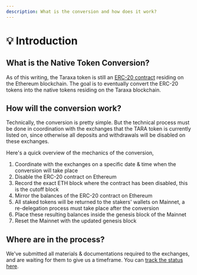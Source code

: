 ```yaml
---
description: What is the conversion and how does it work?
---
```


# 💡 Introduction

## What is the Native Token Conversion?&#x20;

As of this writing, the Taraxa token is still an [ERC-20 contract](https://etherscan.io/address/0xf001937650bb4f62b57521824b2c20f5b91bea05) residing on the Ethereum blockchain. The goal is to eventually convert the ERC-20 tokens into the native tokens residing on the Taraxa blockchain.



## How will the conversion work?&#x20;

Technically, the conversion is pretty simple. But the technical process must be done in coordination with the exchanges that the TARA token is currently listed on, since otherwise all deposits and withdrawals will be disabled on these exchanges.&#x20;

Here's a quick overview of the mechanics of the conversion,&#x20;

1. Coordinate with the exchanges on a specific date & time when the conversion will take place&#x20;
2. Disable the ERC-20 contract on Ethereum
3. Record the exact ETH block where the contract has been disabled, this is the cutoff block&#x20;
4. Mirror the balances of the ERC-20 contract on Ethereum
5. All staked tokens will be returned to the stakers' wallets on Mainnet, a re-delegation process must take place after the conversion&#x20;
6. Place these resulting balances inside the genesis block of the Mainnet&#x20;
7. Reset the Mainnet with the updated genesis block&#x20;

###

## Where are in the process?&#x20;

We've submitted all materials & documentations required to the exchanges, and are waiting for them to give us a timeframe. You can [track the status here](conversion-status.md).&#x20;
